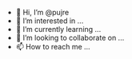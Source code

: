 - 👋 Hi, I’m @pujre
- 👀 I’m interested in ...
- 🌱 I’m currently learning ...
- 💞️ I’m looking to collaborate on ...
- 📫 How to reach me ...

<!---
pujre/pujre is a ✨ special ✨ repository because its `README.md` (this file) appears on your GitHub profile.
You can click the Preview link to take a look at your changes.
--->
